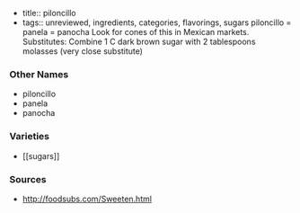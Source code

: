 - title:: piloncillo
- tags:: unreviewed, ingredients, categories, flavorings, sugars
piloncillo = panela = panocha Look for cones of this in Mexican markets. Substitutes: Combine 1 C dark brown sugar with 2 tablespoons molasses (very close substitute)

### Other Names

* piloncillo
* panela
* panocha

### Varieties

* [[sugars]]

### Sources
* http://foodsubs.com/Sweeten.html
